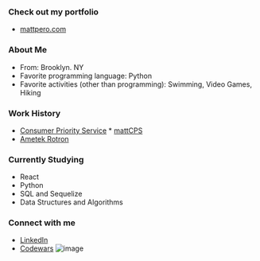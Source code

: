 ### Check out my portfolio
- [mattpero.com](https://www.mattpero.com/)

### About Me
- From: Brooklyn. NY
- Favorite programming language: Python
- Favorite activities (other than programming): Swimming, Video Games, Hiking

### Work History
- [Consumer Priority Service](https://www.cpscentral.com/) * [mattCPS](https://github.com/mattCPS)
- [Ametek Rotron](https://www.rotron.com/)

### Currently Studying
- React
- Python
- SQL and Sequelize
- Data Structures and Algorithms

### Connect with me
- [LinkedIn](https://www.linkedin.com/in/matthew-pero22/)
- [Codewars](https://www.codewars.com/users/m4ttper0) ![image](https://www.codewars.com/users/m4ttper0/badges/small)
